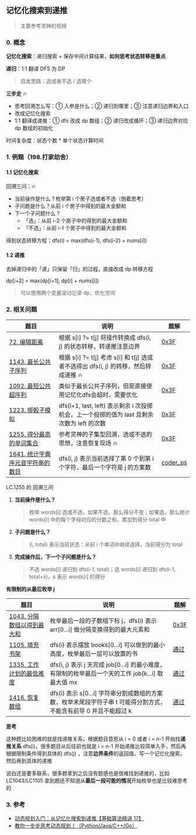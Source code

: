 ## 记忆化搜索到递推

> 主要参考灵神的视频

### 0. 概念

**记忆化搜索**：递归搜索 + 保存中间计算结果，**如何思考状态转移是重点**

**递归**：1:1 翻译 DFS 为 DP

> 启发思路：选或者不选 / 选哪个

**三步走** :fire:

- 思考回溯怎么写：① 入参是什么；② 递归到哪里；③ 注意递归边界和入口
- 改成记忆化搜索
- 1:1 翻译成递推：① dfs 改成 dp 数组；② 递归改成循环；③ 递归边界对应 dp 数组的初始化

时间复杂度：状态个数 * 单个状态计算时间



### 1. 例题（198.打家劫舍）

#### 1.1 记忆化搜索

回溯三问：:fire:

- 当前操作是什么？枚举第 i 个房子选或者不选（倒着思考）
- 子问题是什么？从前 i 个房子中得到的最大金额和
- 下一个子问题什么？
  - 「选」：从前 i-2 个房子中的得到的最大金额和
  - 「不选」：从前 i-1 个房子中得到的最大金额和

得到状态转移方程：dfs(i) = max(dfs(i-1), dfs(i-2) + nums[i])



#### 1.2 递推

去掉递归中的「递」只保留「归」的过程，直接改成 dp 转移方程

dp[i+2] = max(dp[i+1], dp[i] + nums[i])

> 可以使用两个变量滚动记录 dp，优化空间



### 2. 相关问题

| 题目                                                         | 说明                                                         | 题解                                                         |
| ------------------------------------------------------------ | ------------------------------------------------------------ | ------------------------------------------------------------ |
| [72. 编辑距离](https://leetcode.cn/problems/edit-distance/)  | 根据 s[i] ?= t[j] 将操作转换成 dfs(i, j) 的状态转移，转递推注意边界 | [0x3F](https://leetcode.cn/problems/edit-distance/solution/jiao-ni-yi-bu-bu-si-kao-dong-tai-gui-hua-uo5q/) |
| [1143. 最长公共子序列](https://leetcode.cn/problems/longest-common-subsequence/) | 根据 s[i] ?= t[j] 考虑 s[i] 和 t[j] 选或者不选得出 dfs(i, j) 的转移，然后转成递推 :fire: | [0x3F](https://leetcode.cn/problems/longest-common-subsequence/solution/jiao-ni-yi-bu-bu-si-kao-dong-tai-gui-hua-lbz5/) |
| [1092. 最短公共超序列](https://leetcode.cn/problems/shortest-common-supersequence/) | 类似于最长公共子序列，但是直接使用记忆化dfs会超时，需要优化  | [0x3F](https://leetcode.cn/problems/shortest-common-supersequence/solution/cong-di-gui-dao-di-tui-jiao-ni-yi-bu-bu-auy8z/) |
| [1223. 掷骰子模拟](https://leetcode.cn/problems/dice-roll-simulation/) | dfs(i+1, last, left) 表示剩余 i 次投掷机会，上一个投掷的值为 last 且剩余次数为 left 的次数 | [0x3F](https://leetcode.cn/problems/dice-roll-simulation/solution/jiao-ni-yi-bu-bu-si-kao-dong-tai-gui-hua-sje6/) |
| [1255. 得分最高的单词集合](https://leetcode.cn/problems/maximum-score-words-formed-by-letters/) | 参考灵神的子集型回溯，选或不选的思想，注意恢复现场 :fire:    | [0x3F](https://leetcode.cn/problems/maximum-score-words-formed-by-letters/solution/hui-su-san-wen-si-kao-hui-su-wen-ti-de-t-kw3y/) |
| [1641. 统计字典序元音字符串的数目](https://leetcode.cn/problems/count-sorted-vowel-strings/) | dfs(i, j) 表示当前选择了第 0 个到第 i 个字符，最后一个字符是 j 的方案数 | [coder_ps](https://leetcode.cn/problems/count-sorted-vowel-strings/solution/cong-ji-yi-hua-sou-suo-dao-di-tui-by-cod-1vi1/) |



LC.1255 的 回溯三问

1. **当前操作是什么？**

   > 枚举 words[i] 选或不选，如果不选，那么得分不变；如果选，那么统计 words[i] 中的每个字母对应的分数之和，累加到得分 total 中

2. **子问题是什么？**

   > (i, total) 表示当前状态：从前 i 个单词中继续选择，当前得分为 total

3. **完成操作后，下一个子问题是什么？**

   > 不选 words[i] 递归到 dfs(i-1, total)；选 words[i] 递归到 dfs(i-1, total+s)，s 表示 words[i] 的得分



**有限制的从最后枚举 j**

| 题目                                                         | 说明                                                         | 题解                                                         |
| ------------------------------------------------------------ | ------------------------------------------------------------ | ------------------------------------------------------------ |
| [1043. 分隔数组以得到最大和](https://leetcode.cn/problems/partition-array-for-maximum-sum/) | 枚举最后一段的子数组下标 j，dfs(i) 表示 arr[0...i] 做分隔变换得到的最大元素和 | [0x3F](https://leetcode.cn/problems/partition-array-for-maximum-sum/solution/jiao-ni-yi-bu-bu-si-kao-dong-tai-gui-hua-rq5i/) |
| [1105. 填充书架](https://leetcode.cn/problems/filling-bookcase-shelves/) | dfs(i) 表示摆放 books[0...i] 可以做到的最小高度，枚举最后一层可以放置的书 | [通过](https://leetcode.cn/submissions/detail/426015835/)    |
| [1335. 工作计划的最低难度](https://leetcode.cn/problems/minimum-difficulty-of-a-job-schedule/) | dfs(i, j) 表示 j 天完成 job[0...i] 的最小难度，有限制的枚举最后一个天的工作 job[k...i] 取最大值 mx | [通过](https://leetcode.cn/submissions/detail/433036520/)    |
| [1416. 恢复数组](https://leetcode.cn/problems/restore-the-array/) | dfs(i) 表示 s[0...i] 字符串分割成数组的方案数，枚举末尾段字符子串 t 可能得分割方式，不能含有前导 0 并且不能超过 k | [通过](https://leetcode.cn/submissions/detail/427057510/)    |



**思考**

这种题比较困难的就是找递推关系，根据题目意思从 i = 0 或者 i = n-1 开始找**递推关系** dfs(i)，很多题目从后往前也就是 i = n-1 开始递推比较简单入手，然后再根据限制条件得到具体的 dfs(j) ，注意**边界条件**的返回值，写一个记忆化搜索，然后再到具体的递推

说白还是要多联系，很多题拿到之后没有题感也是很难找到递推的，比如 LC1043/LC1105 拿到题还不知道从**最后一段可能的情况**开始枚举也是比较难思考的



### 3. 参考

- [动态规划入门：从记忆化搜索到递推【基础算法精讲 17】](https://www.bilibili.com/video/BV1Xj411K7oF)
- [教你一步步思考动态规划！（Python/Java/C++/Go）](https://leetcode.cn/problems/partition-array-for-maximum-sum/solution/jiao-ni-yi-bu-bu-si-kao-dong-tai-gui-hua-rq5i/)


